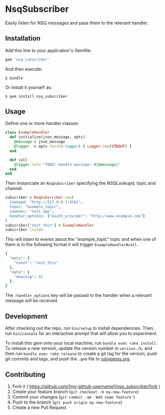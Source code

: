 # NsqSubscriber

Easily listen for NSQ messages and pass them to the relevant handler.

## Installation

Add this line to your application's Gemfile:

```ruby
gem 'nsq_subscriber'
```

And then execute:

    $ bundle

Or install it yourself as:

    $ gem install nsq_subscriber

## Usage

Define one or more handler classes:

```ruby
class ExampleHandler
  def initialize(json_message, opts)
    @message = json_message
    @logger  = opts.fetch(:logger) { Logger.new(STDOUT) }
  end

  def call
    @logger.info "TODO: Handle message: #{@message}"
  end
end
```

Then instanciate an `NsqSubscriber` specifying the NSQLookupd, topic and channel:

```ruby
subscriber = NsqSubscriber.new(
  lookupd: "http://127.0.0.1:4161",
  topic: "example_topic",
  channel: "test_app",
  handler_options: {"oauth_provider": "http://www.example.com"}
)
subscriber["test_this"] = ExampleHandler
subscriber.listen
```

This will listen to events about the "example_topic" topic and when one of them
is in the following format it will trigger `ExampleHandler#call`.

```ruby
{
  "meta": {
    "event": "test_this"
  },
  "data": {
    "meaning": 42
  }
}
```

The `:handler_options` key will be passed to the handler when a relevant message
will be received.

## Development

After checking out the repo, run `bin/setup` to install dependencies. Then, run `bin/console` for an interactive prompt that will allow you to experiment.

To install this gem onto your local machine, run `bundle exec rake install`. To release a new version, update the version number in `version.rb`, and then run `bundle exec rake release` to create a git tag for the version, push git commits and tags, and push the `.gem` file to [rubygems.org](https://rubygems.org).

## Contributing

1. Fork it ( https://github.com/[my-github-username]/nsq_subscriber/fork )
2. Create your feature branch (`git checkout -b my-new-feature`)
3. Commit your changes (`git commit -am 'Add some feature'`)
4. Push to the branch (`git push origin my-new-feature`)
5. Create a new Pull Request
